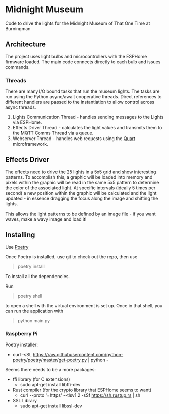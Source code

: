 # Midnight Museum
Code to drive the lights for the Midnight Museum of That One Time at Burningman

## Architecture

The project uses light bulbs and microcontrollers with the ESPHome firmware loaded. The main code connects directly to each bulb and issues commands.

### Threads

There are many I/O bound tasks that run the museum lights. The tasks are run using the Python async/await cooperative threads. Direct references to different handlers are passed to the instantiation to allow control across async threads.

1) Lights Communication Thread - handles sending messages to the Lights via ESPHome.
2) Effects Driver Thread - calculates the light values and transmits them to the MQTT Comms Thread via a queue.
3) Webserver Thread - handles web requests using the [Quart](https://quart.palletsprojects.com/en/latest/index.html) microframework.

## Effects Driver

The effects need to drive the 25 lights in a 5x5 grid and show interesting patterns. To accomplish this, a graphic will be loaded into memory and pixels within
the graphic will be read in the same 5x5 pattern to determine the color of the associated light. At specific intervals (ideally 5 times per second) a new position
within the graphic will be calculated and the light updated - in essence dragging the focus along the image and shifting the lights.

This allows the light patterns to be defined by an image file - if you want waves, make a wavy image and load it!


## Installing

Use [Poetry](https://python-poetry.org/)

Once Poetry is installed, use git to check out the repo, then use

> poetry install

To install all the dependencies.

Run

> poetry shell

to open a shell with the virtual environment is set up. Once in that shell, you can run the application with

> python main.py

### Raspberry Pi


Poetry installer:

- curl -sSL https://raw.githubusercontent.com/python-poetry/poetry/master/get-poetry.py | python -

Seems there needs to be a more packages:

 - ffi library (for C extensions)
   - sudo apt-get install libffi-dev
 - Rust compiler (for the crypto library that ESPHome seems to want)
   - curl --proto '=https' --tlsv1.2 -sSf https://sh.rustup.rs | sh
 - SSL Library
   - sudo apt-get install libssl-dev
